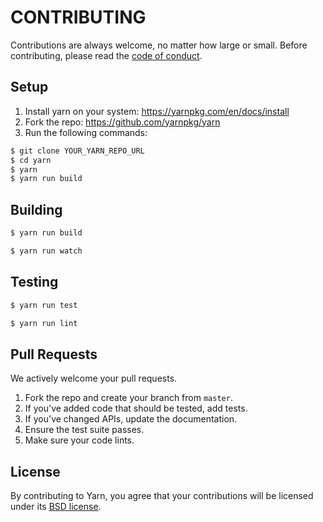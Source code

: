# CONTRIBUTING

Contributions are always welcome, no matter how large or small. Before contributing,
please read the [code of conduct](CODE_OF_CONDUCT.md).

## Setup

1. Install yarn on your system: https://yarnpkg.com/en/docs/install
1. Fork the repo: https://github.com/yarnpkg/yarn
1. Run the following commands:

```sh
$ git clone YOUR_YARN_REPO_URL
$ cd yarn
$ yarn
$ yarn run build
```

## Building

```sh
$ yarn run build
```

```sh
$ yarn run watch
```

## Testing

```sh
$ yarn run test
```

```sh
$ yarn run lint
```

## Pull Requests

We actively welcome your pull requests.

1. Fork the repo and create your branch from `master`.
2. If you've added code that should be tested, add tests.
3. If you've changed APIs, update the documentation.
4. Ensure the test suite passes.
5. Make sure your code lints.

## License

By contributing to Yarn, you agree that your contributions will be licensed
under its [BSD license](LICENSE).
